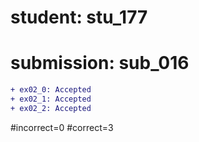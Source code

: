 # student: stu_177
# submission: sub_016

```diff
+ ex02_0: Accepted
+ ex02_1: Accepted
+ ex02_2: Accepted
```
#incorrect=0
#correct=3
